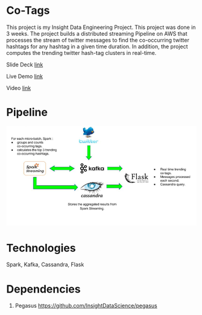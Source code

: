 # Co-Tags
This project is my Insight Data Engineering Project. This project was done in 3 weeks. The project builds a distributed streaming Pipeline on AWS that processes the stream of twitter messages to find the co-occurring twitter hashtags for any hashtag in a given time duration. In addition, the project computes the trending twitter hash-tag clusters in real-time.

Slide Deck  [link](https://docs.google.com/presentation/d/1QnMUMBiXwcJ5Vc-56sa7tVfHLC-AxOxnLebgaJyxkxY/edit#slide=id.p3) 

Live Demo  [link](http://cotweets.club)

Video  [link](https://www.youtube.com/watch?v=qxcinhmv_XM) 

# Pipeline
![alt text](https://github.com/amararyal/Co-Tags/blob/master/pipeline.png)

# Technologies
Spark, Kafka, Cassandra, Flask

# Dependencies
1. Pegasus https://github.com/InsightDataScience/pegasus


